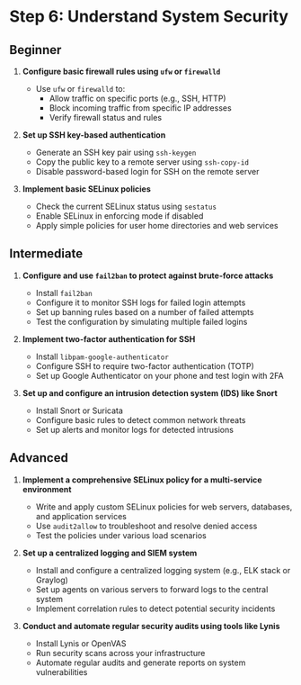 # Step 6: Understand System Security

## Beginner

1. **Configure basic firewall rules using `ufw` or `firewalld`**
   - Use `ufw` or `firewalld` to:
     - Allow traffic on specific ports (e.g., SSH, HTTP)
     - Block incoming traffic from specific IP addresses
     - Verify firewall status and rules

2. **Set up SSH key-based authentication**
   - Generate an SSH key pair using `ssh-keygen`
   - Copy the public key to a remote server using `ssh-copy-id`
   - Disable password-based login for SSH on the remote server

3. **Implement basic SELinux policies**
   - Check the current SELinux status using `sestatus`
   - Enable SELinux in enforcing mode if disabled
   - Apply simple policies for user home directories and web services

## Intermediate

1. **Configure and use `fail2ban` to protect against brute-force attacks**
   - Install `fail2ban`
   - Configure it to monitor SSH logs for failed login attempts
   - Set up banning rules based on a number of failed attempts
   - Test the configuration by simulating multiple failed logins

2. **Implement two-factor authentication for SSH**
   - Install `libpam-google-authenticator`
   - Configure SSH to require two-factor authentication (TOTP)
   - Set up Google Authenticator on your phone and test login with 2FA

3. **Set up and configure an intrusion detection system (IDS) like Snort**
   - Install Snort or Suricata
   - Configure basic rules to detect common network threats
   - Set up alerts and monitor logs for detected intrusions

## Advanced

1. **Implement a comprehensive SELinux policy for a multi-service environment**
   - Write and apply custom SELinux policies for web servers, databases, and application services
   - Use `audit2allow` to troubleshoot and resolve denied access
   - Test the policies under various load scenarios

2. **Set up a centralized logging and SIEM system**
   - Install and configure a centralized logging system (e.g., ELK stack or Graylog)
   - Set up agents on various servers to forward logs to the central system
   - Implement correlation rules to detect potential security incidents

3. **Conduct and automate regular security audits using tools like Lynis**
   - Install Lynis or OpenVAS
   - Run security scans across your infrastructure
   - Automate regular audits and generate reports on system vulnerabilities
